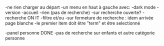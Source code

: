 -ne rien charger au départ
-un menu en haut à gauche avec:
   -dark mode
   -version
-accueil
   -rien (pas de recherche)
   -sur recherche ouverte?
-recherche
   ON IT -filtre et/ou
   -sur fermeture de recherche : idem arrivée page blanche
   -le premier item doit être "term" et être selectionné

-panel personne
   DONE -pas de recherche sur enfants et autre catégorie personne

